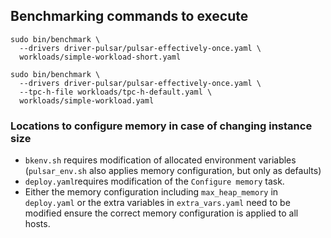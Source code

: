 ## Benchmarking commands to execute

```
sudo bin/benchmark \
  --drivers driver-pulsar/pulsar-effectively-once.yaml \
  workloads/simple-workload-short.yaml
```

```
sudo bin/benchmark \
  --drivers driver-pulsar/pulsar-effectively-once.yaml \
  --tpc-h-file workloads/tpc-h-default.yaml \
  workloads/simple-workload.yaml
```

### Locations to configure memory in case of changing instance size

* `bkenv.sh` requires modification of allocated environment variables (`pulsar_env.sh` also applies memory configuration, but only as defaults)
* `deploy.yaml`requires modification of the `Configure memory` task.
* Either the memory configuration including `max_heap_memory` in `deploy.yaml` or the extra variables in `extra_vars.yaml` need to be modified ensure the correct memory configuration is applied to all hosts.

